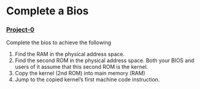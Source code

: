 # Complete a Bios

### [Project-0](https://sfkaplan.people.amherst.edu/courses/2024/spring/COSC-277/assignments/project-0.pdf)

Complete the bios to achieve the following

1. Find the RAM in the physical address space.
2. Find the second ROM in the physical address space. Both your BIOS and users of it assume that this second ROM is the kernel.
3. Copy the kernel (2nd ROM) into main memory (RAM)
4. Jump to the copied kernel’s first machine code instruction.